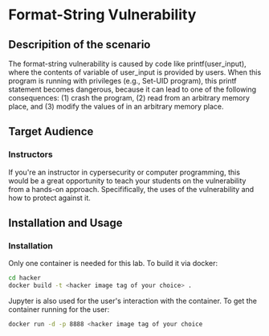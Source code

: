 # Format-String Vulnerability

## Descripition of the scenario
The format-string vulnerability is caused by code like printf(user_input), where the contents of variable of user_input is provided by users. When this program is running with privileges (e.g., Set-UID program), this printf statement becomes dangerous, because it can lead to one of the following consequences: (1) crash the program, (2) read from an arbitrary memory place, and (3) modify the values of in an arbitrary memory place.

## Target Audience

### Instructors
If you're an instructor in cypersecurity or computer programming, this would be a great opportunity to teach your students on the vulnerability from a hands-on approach. Specififically, the uses of the vulnerability and how to protect against it. 

## Installation and Usage

### Installation
Only one container is needed for this lab. To build it via docker:

```bash
cd hacker
docker build -t <hacker image tag of your choice> .
```

Jupyter is also used for the user's interaction with the container. To get the container running for the user:

```bash
docker run -d -p 8888 <hacker image tag of your choice
```
